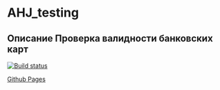 # AHJ_testing

## Описание Проверка валидности банковских карт

[![Build status](https://ci.appveyor.com/api/projects/status/1xfsmbhn0lfay7la?svg=true)](https://ci.appveyor.com/project/CoolPaK/ahj-testing)

[Github Pages]()